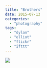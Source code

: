 ```yaml
---
title: "Brothers"
date: 2015-07-13
categories: 
  - "photography"
tags: 
  - "dylan"
  - "elliot"
  - "flickr"
  - "ifttt"
---
```


![](https://farm1.staticflickr.com/312/19026065503_cc69aa0826_b.jpg)
